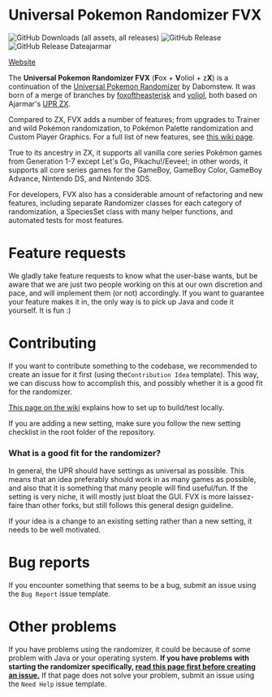 # Universal Pokemon Randomizer FVX
![GitHub Downloads (all assets, all releases)](https://img.shields.io/github/downloads/upr-fvx/universal-pokemon-randomizer-fvx/total)
![GitHub Release](https://img.shields.io/github/v/release/upr-fvx/universal-pokemon-randomizer-fvx)
![GitHub Release Date](https://img.shields.io/github/release-date-pre/upr-fvx/universal-pokemon-randomizer-fvx)ajarmar


[Website](https://upr-fvx.github.io/universal-pokemon-randomizer-fvx/)

The **Universal Pokemon Randomizer FVX** (**F**ox + **V**oliol + z**X**) is a continuation of the [Universal Pokemon Randomizer](https://github.com/Dabomstew/universal-pokemon-randomizer) by Dabomstew. It was born of a merge of branches by [foxoftheasterisk](https://github.com/foxoftheasterisk/UPR-ZX-closer-to-vanilla) and [voliol](https://github.com/voliol/universal-pokemon-randomizer), both based on Ajarmar's [UPR ZX](https://github.com/Ajarmar/universal-pokemon-randomizer-zx). 

Compared to ZX, FVX adds a number of features; from upgrades to Trainer and wild Pokémon randomization, to Pokémon Palette randomization and Custom Player Graphics. 
For a full list of new features, see [this wiki page](https://upr-fvx.github.io/universal-pokemon-randomizer-fvx/wikipages/new_feature_summary.html).

True to its ancestry in ZX, it supports all vanilla core series Pokémon games from Generation 1-7 except Let's Go, Pikachu!/Eevee!; in other words, it supports all core series games for the GameBoy, GameBoy Color, GameBoy Advance, Nintendo DS, and Nintendo 3DS.

For developers, FVX also has a considerable amount of refactoring and new features, including separate Randomizer classes for each category of randomization, a SpeciesSet class with many helper functions, and automated tests for most features.

# Feature requests

We gladly take feature requests to know what the user-base wants, but be aware that we are just two people working on this at our own discretion and pace, and will implement them (or not) accordingly. 
If you want to guarantee your feature makes it in, the only way is to pick up Java and code it yourself. It is fun :)

# Contributing

If you want to contribute something to the codebase, we recommended to create an issue for it first (using the`Contribution Idea` template). This way, we can discuss how to accomplish this, and possibly whether it is a good fit for the randomizer. 

[This page on the wiki](https://github.com/upr-fvx/universal-pokemon-randomizer-fvx/wiki/Building-Universal-Pokemon-Randomizer-FVX) explains how to set up to build/test locally.

If you are adding a new setting, make sure you follow the new setting checklist in the root folder of the repository.

### What is a good fit for the randomizer?

In general, the UPR should have settings as universal as possible. This means that an idea preferably should work in as many games as possible, and also that it is something that many people will find useful/fun. If the setting is very niche, it will mostly just bloat the GUI. FVX is more laissez-faire than other forks, but still follows this general design guideline.

If your idea is a change to an existing setting rather than a new setting, it needs to be well motivated.

# Bug reports

If you encounter something that seems to be a bug, submit an issue using the `Bug Report` issue template.

# Other problems

If you have problems using the randomizer, it could be because of some problem with Java or your operating system. **If you have problems with starting the randomizer specifically, [read this page first before creating an issue.](https://github.com/upr-fvx/universal-pokemon-randomizer-fvx/wiki/About-Java)** If that page does not solve your problem, submit an issue using the `Need Help` issue template.
